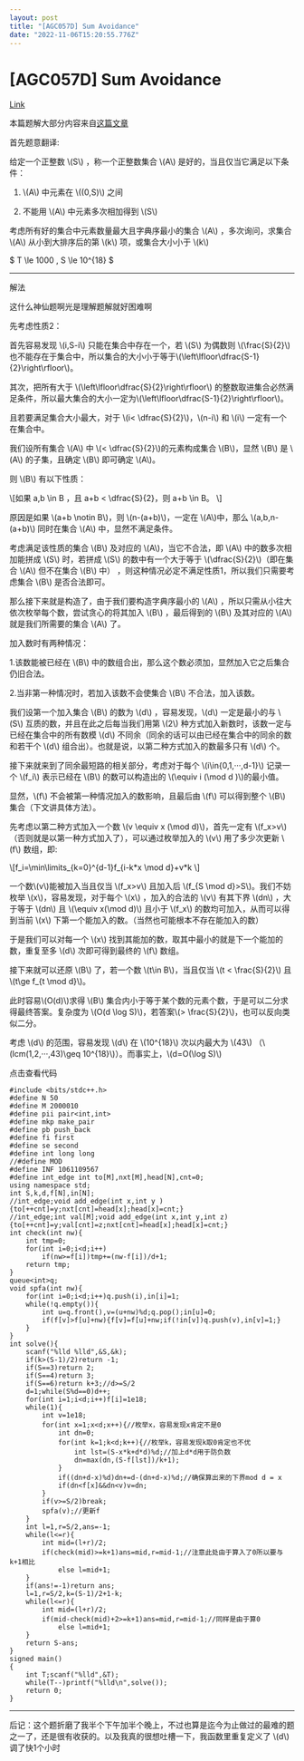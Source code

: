 ```yaml
---
layout: post
title: "[AGC057D] Sum Avoidance"
date: "2022-11-06T15:20:55.776Z"
---
```

\[AGC057D\] Sum Avoidance
=========================

[Link](https://atcoder.jp/contests/agc057/tasks/agc057_d "Link")

本篇题解大部分内容来自[这篇文章](https://4182543731.github.io/post/agc-submit/ "这篇文章")

首先题意翻译:

给定一个正整数 \\(S\\) ，称一个正整数集合 \\(A\\) 是好的，当且仅当它满足以下条件：

1.  \\(A\\) 中元素在 \\((0,S)\\) 之间
    
2.  不能用 \\(A\\) 中元素多次相加得到 \\(S\\)
    

考虑所有好的集合中元素数量最大且字典序最小的集合 \\(A\\) ，多次询问，求集合 \\(A\\) 从小到大排序后的第 \\(k\\) 项，或集合大小小于 \\(k\\)

$ T \\le 1000 , S \\le 10^{18} $

* * *

解法

这什么神仙题啊光是理解题解就好困难啊

先考虑性质2：

首先容易发现 \\(i,S-i\\) 只能在集合中存在一个，若 \\(S\\) 为偶数则 \\(\\frac{S}{2}\\) 也不能存在于集合中，所以集合的大小小于等于\\(\\left\\lfloor\\dfrac{S-1}{2}\\right\\rfloor\\)。

其次，把所有大于 \\(\\left\\lfloor\\dfrac{S}{2}\\right\\rfloor\\) 的整数取进集合必然满足条件，所以最大集合的大小一定为\\(\\left\\lfloor\\dfrac{S-1}{2}\\right\\rfloor\\)。

且若要满足集合大小最大，对于 \\(i< \\dfrac{S}{2}\\)，\\(n-i\\) 和 \\(i\\) 一定有一个在集合中。

我们设所有集合 \\(A\\) 中 \\(< \\dfrac{S}{2}\\)的元素构成集合 \\(B\\)，显然 \\(B\\) 是 \\(A\\) 的子集，且确定 \\(B\\) 即可确定 \\(A\\)。

则 \\(B\\) 有以下性质：

\\\[如果 a,b \\in B ，且 a+b < \\dfrac{S}{2}，则 a+b \\in B。 \\\]

原因是如果 \\(a+b \\notin B\\)，则 \\(n-(a+b)\\)，一定在 \\(A\\)中，那么 \\(a,b,n-(a+b)\\) 同时在集合 \\(A\\) 中，显然不满足条件。

考虑满足该性质的集合 \\(B\\) 及对应的 \\(A\\)，当它不合法，即 \\(A\\) 中的数多次相加能拼成 \\(S\\) 时，若拼成 \\(S\\) 的数中有一个大于等于 \\(\\dfrac{S}{2}\\)（即在集合 \\(A\\) 但不在集合 \\(B\\) 中） ，则这种情况必定不满足性质1，所以我们只需要考虑集合 \\(B\\) 是否合法即可。

那么接下来就是构造了，由于我们要构造字典序最小的 \\(A\\) ，所以只需从小往大依次枚举每个数，尝试贪心的将其加入 \\(B\\) ，最后得到的 \\(B\\) 及其对应的 \\(A\\) 就是我们所需要的集合 \\(A\\) 了。

加入数时有两种情况：

1.该数能被已经在 \\(B\\) 中的数组合出，那么这个数必须加，显然加入它之后集合仍旧合法。

2.当非第一种情况时，若加入该数不会使集合 \\(B\\) 不合法，加入该数。

我们设第一个加入集合 \\(B\\) 的数为 \\(d\\) ，容易发现，\\(d\\) 一定是最小的与 \\(S\\) 互质的数，并且在此之后每当我们用第 \\(2\\) 种方式加入新数时，该数一定与已经在集合中的所有数模 \\(d\\) 不同余（同余的话可以由已经在集合中的同余的数和若干个 \\(d\\) 组合出）。也就是说，以第二种方式加入的数最多只有 \\(d\\) 个。

接下来就来到了同余最短路的相关部分，考虑对于每个 \\(i\\in{0,1,···,d-1}\\) 记录一个 \\(f\_i\\) 表示已经在 \\(B\\) 的数可以构造出的 \\(\\equiv i (\\mod d )\\)的最小值。

显然，\\(f\\) 不会被第一种情况加入的数影响，且最后由 \\(f\\) 可以得到整个 \\(B\\) 集合（下文讲具体方法）。

先考虑以第二种方式加入一个数 \\(v \\equiv x (\\mod d)\\)，首先一定有 \\(f\_x>v\\) （否则就是以第一种方式加入了），可以通过枚举加入的 \\(v\\) 用了多少次更新 \\(f\\) 数组，即:

\\\[f\_i=\\min\\limits\_{k=0}^{d-1}f\_{i-k\*x \\mod d}+v\*k \\\]

一个数\\(v\\)能被加入当且仅当 \\(f\_x>v\\) 且加入后 \\(f\_{S \\mod d}>S\\)。我们不妨枚举 \\(x\\)，容易发现，对于每个 \\(x\\) ，加入的合法的 \\(v\\) 有其下界 \\(dn\\) ，大于等于 \\(dn\\) 且 \\(\\equiv x(\\mod d)\\) 且小于 \\(f\_x\\) 的数均可加入，从而可以得到当前 \\(x\\) 下第一个能加入的数。（当然也可能根本不存在能加入的数）

于是我们可以对每一个 \\(x\\) 找到其能加的数，取其中最小的就是下一个能加的数，重复至多 \\(d\\) 次即可得到最终的 \\(f\\) 数组。

接下来就可以还原 \\(B\\) 了，若一个数 \\(t\\in B\\)，当且仅当 \\(t < \\frac{S}{2}\\) 且 \\(t\\ge f\_{t \\mod d}\\)。

此时容易\\(O(d)\\)求得 \\(B\\) 集合内小于等于某个数的元素个数，于是可以二分求得最终答案。复杂度为 \\(O(d \\log S)\\)，若答案\\(> \\frac{S}{2}\\)，也可以反向类似二分。

考虑 \\(d\\) 的范围，容易发现 \\(d\\) 在 \\(10^{18}\\) 次以内最大为 \\(43\\) （\\(lcm(1,2,···,43)\\geq 10^{18}\\)）。而事实上，\\(d=O(\\log S)\\)

点击查看代码

    #include <bits/stdc++.h>
    #define N 50
    #define M 2000010
    #define pii pair<int,int>
    #define mkp make_pair
    #define pb push_back
    #define fi first
    #define se second
    #define int long long
    //#define MOD
    #define INF 1061109567
    #define int_edge int to[M],nxt[M],head[N],cnt=0;
    using namespace std;
    int S,k,d,f[N],in[N];
    //int_edge;void add_edge(int x,int y ){to[++cnt]=y;nxt[cnt]=head[x];head[x]=cnt;}
    //int_edge;int val[M];void add_edge(int x,int y,int z){to[++cnt]=y;val[cnt]=z;nxt[cnt]=head[x];head[x]=cnt;}
    int check(int nw){
    	int tmp=0;
    	for(int i=0;i<d;i++)
    		if(nw>=f[i])tmp+=(nw-f[i])/d+1;
    	return tmp; 
    }
    queue<int>q;
    void spfa(int nw){
    	for(int i=0;i<d;i++)q.push(i),in[i]=1;
    	while(!q.empty()){
    		int u=q.front(),v=(u+nw)%d;q.pop();in[u]=0;
    		if(f[v]>f[u]+nw){f[v]=f[u]+nw;if(!in[v])q.push(v),in[v]=1;}
    	}
    }
    int solve(){
    	scanf("%lld %lld",&S,&k);
    	if(k>(S-1)/2)return -1;
    	if(S==3)return 2;
    	if(S==4)return 3;
    	if(S==6)return k+3;//d>=S/2
    	d=1;while(S%d==0)d++;
    	for(int i=1;i<d;i++)f[i]=1e18;
    	while(1){
    		int v=1e18;
    		for(int x=1;x<d;x++){//枚举x，容易发现x肯定不是0
    			int dn=0;
    			for(int k=1;k<d;k++){//枚举k，容易发现k取0肯定也不优
    				int lst=(S-x*k+d*d)%d;//加上d*d用于防负数
    				dn=max(dn,(S-f[lst])/k+1);
    			}
    			if((dn+d-x)%d)dn+=d-(dn+d-x)%d;//确保算出来的下界mod d = x
    			if(dn<f[x]&&dn<v)v=dn;
    		}
    		if(v>=S/2)break;
    		spfa(v);//更新f
    	}
    	int l=1,r=S/2,ans=-1;
    	while(l<=r){
    		int mid=(l+r)/2;
    		if(check(mid)>=k+1)ans=mid,r=mid-1;//注意此处由于算入了0所以要与k+1相比
    			else l=mid+1;
    	}
    	if(ans!=-1)return ans;
    	l=1,r=S/2,k=(S-1)/2+1-k;
    	while(l<=r){
    		int mid=(l+r)/2;
    		if(mid-check(mid)+2>=k+1)ans=mid,r=mid-1;//同样是由于算0
    			else l=mid+1;
    	}
    	return S-ans;
    }
    signed main()
    {
    	int T;scanf("%lld",&T);
    	while(T--)printf("%lld\n",solve());
    	return 0;
    }

* * *

后记：这个题折磨了我半个下午加半个晚上，不过也算是迄今为止做过的最难的题之一了，还是很有收获的。以及我真的很想吐槽一下，我函数里重复定义了 \\(d\\) 调了快1个小时